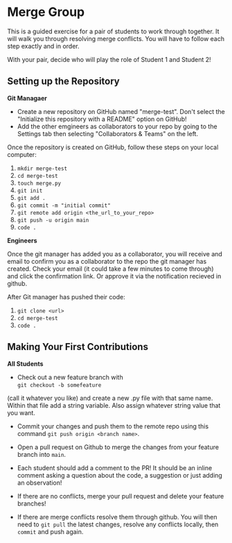 # Merge Group

This is a guided exercise for a pair of students to work through together. It
will walk you through resolving merge conflicts. You will have to follow each
step exactly and in order.

With your pair, decide who will play the role of Student 1 and Student 2!

## Setting up the Repository

**Git Managaer**

- Create a new repository on GitHub named "merge-test". Don't select
  the "Initialize this repository with a README" option on GitHub!
- Add the other emgineers as collaborators to your repo by going to the Settings
  tab then selecting "Collaborators & Teams" on the left.

Once the repository is created on GitHub, follow these steps on your
local computer:

1. `mkdir merge-test`
2. `cd merge-test`
3. `touch merge.py`
4. `git init`
5. `git add .`
6. `git commit -m "initial commit"`
7. `git remote add origin <the_url_to_your_repo>`
8. `git push -u origin main`
9. `code .`

**Engineers**

Once the git manager has added you as a collaborator, you will receive and email to
confirm you as a collaborator to the repo the git manager has created. Check your email
(it could take a few minutes to come through) and click the confirmation link. Or approve it via the notification recieved in github.

After Git manager has pushed their code:

1. `git clone <url>`
2. `cd merge-test`
3. `code .`

## Making Your First Contributions

**All Students**

- Check out a new feature branch with  
```git checkout -b somefeature``` 

 (call it whatever you like) and create a new .py file with that same name. Within that file add a string variable. Also assign whatever string value that you want.

- Commit your changes and push them to the remote repo using this command
  `git push origin <branch name>`. 

- Open a pull request on Github to merge the
  changes from your feature branch into `main`.

- Each student should add a comment to the PR! It should be an inline comment
  asking a question about the code, a suggestion or just adding an observation!

- If there are no conflicts, merge your pull request and delete your feature
  branches!

- If there are merge conflicts resolve them through github. You will then need
  to `git pull` the latest changes, resolve any conflicts locally, then `commit`
  and push again.


